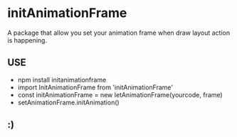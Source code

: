 # initAnimationFrame
A package that allow you set your animation frame when draw layout action is happening.

## USE

* npm install initanimationframe
* import InitAnimationFrame from 'initAnimationFrame'
* const initAnimationFrame = new IetAnimationFrame(yourcode, frame)
* setAnimationFrame.initAnimation()

## :)
